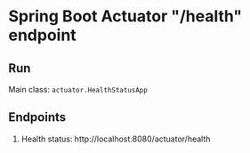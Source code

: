 # Spring Boot Actuator "/health" endpoint

## Run 
Main class: `actuator.HealthStatusApp` 

 ## Endpoints
1. Health status: http://localhost:8080/actuator/health

